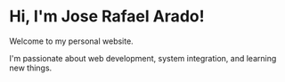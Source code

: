 <!DOCTYPE html>
<html>
<head>
  <title>About Me</title>
</head>
<body>
  <h1>Hi, I'm Jose Rafael Arado!</h1>
  <p>Welcome to my personal website.</p>
  <p>I'm passionate about web development, system integration, and learning new things.</p>
</body>
</html>

